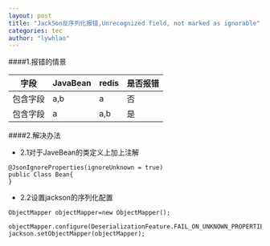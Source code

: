 ```yaml
---
layout: post
title: "JackSon反序列化报错,Unrecognized field, not marked as ignorable"
categories: tec
author: "lywhlao"
---
```

####1.报错的情景

字段|JavaBean | redis| 是否报错
-------|-------|--------------|------------|
包含字段|a,b | a | 否 |
包含字段|a | a,b | 是|

####2.解决办法
- 2.1对于JaveBean的类定义上加上注解
```
@JsonIgnoreProperties(ignoreUnknown = true)  
public Class Bean{
}
```  

- 2.2设置jackson的序列化配置
```
ObjectMapper objectMapper=new ObjectMapper();
        objectMapper.configure(DeserializationFeature.FAIL_ON_UNKNOWN_PROPERTIES,false);
jackson.setObjectMapper(objectMapper);
```
